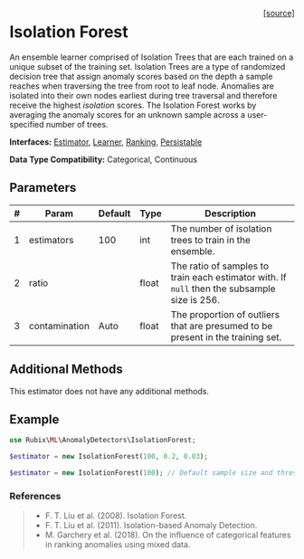<span style="float:right;"><a href="https://github.com/RubixML/RubixML/blob/master/src/AnomalyDetectors/IsolationForest.php">[source]</a></span>

# Isolation Forest
An ensemble learner comprised of Isolation Trees that are each trained on a unique subset of the training set. Isolation Trees are a type of randomized decision tree that assign anomaly scores based on the depth a sample reaches when traversing the tree from root to leaf node. Anomalies are isolated into their own nodes earliest during tree traversal and therefore receive the highest *isolation* scores. The Isolation Forest works by averaging the anomaly scores for an unknown sample across a user-specified number of trees.

**Interfaces:** [Estimator](../estimator.md), [Learner](../learner.md), [Ranking](../ranking.md), [Persistable](../persistable.md)

**Data Type Compatibility:** Categorical, Continuous

## Parameters
| # | Param | Default | Type | Description |
|---|---|---|---|---|
| 1 | estimators | 100 | int | The number of isolation trees to train in the ensemble. |
| 2 | ratio | | float | The ratio of samples to train each estimator with. If `null` then the subsample size is 256. |
| 3 | contamination | Auto | float | The proportion of outliers that are presumed to be present in the training set. |

## Additional Methods
This estimator does not have any additional methods.

## Example
```php
use Rubix\ML\AnomalyDetectors\IsolationForest;

$estimator = new IsolationForest(100, 0.2, 0.03);

$estimator = new IsolationForest(100); // Default sample size and threshold
```

### References
>- F. T. Liu et al. (2008). Isolation Forest.
>- F. T. Liu et al. (2011). Isolation-based Anomaly Detection.
>- M. Garchery et al. (2018). On the influence of categorical features in ranking anomalies using mixed data.